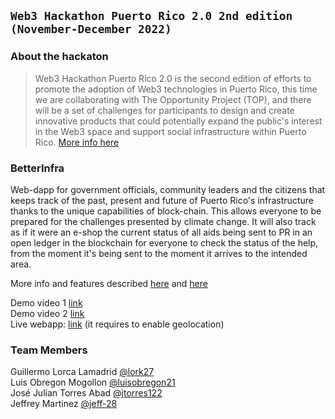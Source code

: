 ## `Web3 Hackathon Puerto Rico 2.0 2nd edition (November-December 2022)`

### About the hackaton

> Web3 Hackathon Puerto Rico 2.0 is the second edition of efforts to promote the adoption of Web3 technologies in Puerto Rico, this time we are collaborating with The Opportunity Project (TOP), and there will be a set of challenges for participants to design and create innovative products that could potentially expand the public's interest in the Web3 space and support social infrastructure within Puerto Rico.
> [More info here](https://medium.com/@cryptocuriosa/web3-hackathon-2-0-soluciones-blockchain-para-puerto-rico-5a977614ae5)

### BetterInfra

Web-dapp for government officials, community leaders and the citizens that keeps track of the past, present and future of Puerto Rico's infrastructure thanks to the unique capabilities of block-chain. This allows everyone to be prepared for the challenges presented by climate change. It will also track as if it were an e-shop the current status of all aids being sent to PR in an open ledger in the blockchain for everyone to check the status of the help, from the moment it's being sent to the moment it arrives to the intended area.

More info and features described [here](https://docs.google.com/document/d/1ka0KODidlRiqJQWurzyMf9nfxjibJfpVr4KalSl8Kdg/edit?usp=sharing)
and [here](https://docs.google.com/presentation/d/1z5v7N_EWuSNC4EIQU5MocB_6nGvRRDFQ/edit?usp=sharing&ouid=100073410864932767021&rtpof=true&sd=true)

Demo video 1 [link](https://youtu.be/A_J2Rtqkuig) <br>
Demo video 2 [link](https://www.youtube.com/watch?v=bw5kKiSNNio) <br>
Live webapp: [link](https://main.d2ke97iehaj10z.amplifyapp.com/iop-map) (it requires to enable geolocation)

### Team Members

Guillermo Lorca Lamadrid [@lork27](https://github.com/lork27) <br>
Luis Obregon Mogollon [@luisobregon21](https://github.com/luisobregon21) <br>
José Julian Torres Abad [@jtorres122](https://github.com/jtorres122) <br>
Jeffrey Martinez [@jeff-28](https://github.com/Jeff-28) <br>
